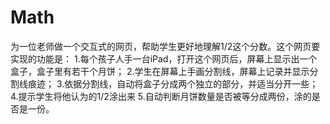 # Math

为一位老师做一个交互式的网页，帮助学生更好地理解1/2这个分数。这个网页要实现的功能是：
1.每个孩子人手一台iPad，打开这个网页后，屏幕上显示出一个盒子，盒子里有若干个月饼；
2.学生在屏幕上手画分割线，屏幕上记录并显示分割线痕迹；
3.依据分割线，自动将盒子分成两个独立的部分，并适当分开一些；
4.提示学生将他认为的1/2涂出来
5.自动判断月饼数量是否被等分成两份，涂的是否是一份。